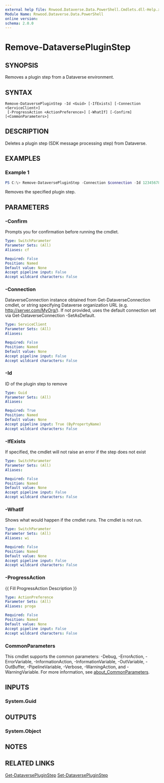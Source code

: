 ```yaml
---
external help file: Rnwood.Dataverse.Data.PowerShell.Cmdlets.dll-Help.xml
Module Name: Rnwood.Dataverse.Data.PowerShell
online version:
schema: 2.0.0
---
```


# Remove-DataversePluginStep

## SYNOPSIS
Removes a plugin step from a Dataverse environment.

## SYNTAX

```
Remove-DataversePluginStep -Id <Guid> [-IfExists] [-Connection <ServiceClient>]
 [-ProgressAction <ActionPreference>] [-WhatIf] [-Confirm] [<CommonParameters>]
```

## DESCRIPTION
Deletes a plugin step (SDK message processing step) from Dataverse.

## EXAMPLES

### Example 1
```powershell
PS C:\> Remove-DataversePluginStep -Connection $connection -Id 12345678-1234-1234-1234-123456789012
```

Removes the specified plugin step.

## PARAMETERS

### -Confirm
Prompts you for confirmation before running the cmdlet.

```yaml
Type: SwitchParameter
Parameter Sets: (All)
Aliases: cf

Required: False
Position: Named
Default value: None
Accept pipeline input: False
Accept wildcard characters: False
```

### -Connection
DataverseConnection instance obtained from Get-DataverseConnection cmdlet, or string specifying Dataverse organization URL (e.g. http://server.com/MyOrg/). If not provided, uses the default connection set via Get-DataverseConnection -SetAsDefault.

```yaml
Type: ServiceClient
Parameter Sets: (All)
Aliases:

Required: False
Position: Named
Default value: None
Accept pipeline input: False
Accept wildcard characters: False
```

### -Id
ID of the plugin step to remove

```yaml
Type: Guid
Parameter Sets: (All)
Aliases:

Required: True
Position: Named
Default value: None
Accept pipeline input: True (ByPropertyName)
Accept wildcard characters: False
```

### -IfExists
If specified, the cmdlet will not raise an error if the step does not exist

```yaml
Type: SwitchParameter
Parameter Sets: (All)
Aliases:

Required: False
Position: Named
Default value: None
Accept pipeline input: False
Accept wildcard characters: False
```

### -WhatIf
Shows what would happen if the cmdlet runs. The cmdlet is not run.

```yaml
Type: SwitchParameter
Parameter Sets: (All)
Aliases: wi

Required: False
Position: Named
Default value: None
Accept pipeline input: False
Accept wildcard characters: False
```

### -ProgressAction
{{ Fill ProgressAction Description }}

```yaml
Type: ActionPreference
Parameter Sets: (All)
Aliases: proga

Required: False
Position: Named
Default value: None
Accept pipeline input: False
Accept wildcard characters: False
```

### CommonParameters
This cmdlet supports the common parameters: -Debug, -ErrorAction, -ErrorVariable, -InformationAction, -InformationVariable, -OutVariable, -OutBuffer, -PipelineVariable, -Verbose, -WarningAction, and -WarningVariable. For more information, see [about_CommonParameters](http://go.microsoft.com/fwlink/?LinkID=113216).

## INPUTS

### System.Guid
## OUTPUTS

### System.Object
## NOTES

## RELATED LINKS

[Get-DataversePluginStep](Get-DataversePluginStep.md)
[Set-DataversePluginStep](Set-DataversePluginStep.md)
